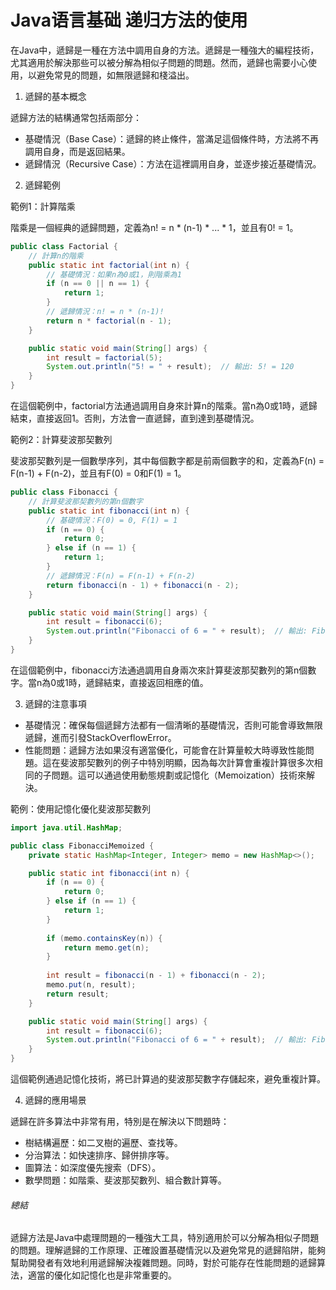 # Java语言基础 递归方法的使用

在Java中，遞歸是一種在方法中調用自身的方法。遞歸是一種強大的編程技術，尤其適用於解決那些可以被分解為相似子問題的問題。然而，遞歸也需要小心使用，以避免常見的問題，如無限遞歸和棧溢出。

1. 遞歸的基本概念

遞歸方法的結構通常包括兩部分：
- 基礎情況（Base Case）：遞歸的終止條件，當滿足這個條件時，方法將不再調用自身，而是返回結果。
- 遞歸情況（Recursive Case）：方法在這裡調用自身，並逐步接近基礎情況。

2. 遞歸範例

範例1：計算階乘

階乘是一個經典的遞歸問題，定義為n! = n * (n-1) * ... * 1，並且有0! = 1。

```java
public class Factorial {
    // 計算n的階乘
    public static int factorial(int n) {
        // 基礎情況：如果n為0或1，則階乘為1
        if (n == 0 || n == 1) {
            return 1;
        }
        // 遞歸情況：n! = n * (n-1)!
        return n * factorial(n - 1);
    }

    public static void main(String[] args) {
        int result = factorial(5);
        System.out.println("5! = " + result);  // 輸出: 5! = 120
    }
}
```
在這個範例中，factorial方法通過調用自身來計算n的階乘。當n為0或1時，遞歸結束，直接返回1。否則，方法會一直遞歸，直到達到基礎情況。

範例2：計算斐波那契數列

斐波那契數列是一個數學序列，其中每個數字都是前兩個數字的和，定義為F(n) = F(n-1) + F(n-2)，並且有F(0) = 0和F(1) = 1。

```java
public class Fibonacci {
    // 計算斐波那契數列的第n個數字
    public static int fibonacci(int n) {
        // 基礎情況：F(0) = 0, F(1) = 1
        if (n == 0) {
            return 0;
        } else if (n == 1) {
            return 1;
        }
        // 遞歸情況：F(n) = F(n-1) + F(n-2)
        return fibonacci(n - 1) + fibonacci(n - 2);
    }

    public static void main(String[] args) {
        int result = fibonacci(6);
        System.out.println("Fibonacci of 6 = " + result);  // 輸出: Fibonacci of 6 = 8
    }
}
```
在這個範例中，fibonacci方法通過調用自身兩次來計算斐波那契數列的第n個數字。當n為0或1時，遞歸結束，直接返回相應的值。

3. 遞歸的注意事項

- 基礎情況：確保每個遞歸方法都有一個清晰的基礎情況，否則可能會導致無限遞歸，進而引發StackOverflowError。
- 性能問題：遞歸方法如果沒有適當優化，可能會在計算量較大時導致性能問題。這在斐波那契數列的例子中特別明顯，因為每次計算會重複計算很多次相同的子問題。這可以通過使用動態規劃或記憶化（Memoization）技術來解決。

範例：使用記憶化優化斐波那契數列
```java
import java.util.HashMap;

public class FibonacciMemoized {
    private static HashMap<Integer, Integer> memo = new HashMap<>();

    public static int fibonacci(int n) {
        if (n == 0) {
            return 0;
        } else if (n == 1) {
            return 1;
        }
        
        if (memo.containsKey(n)) {
            return memo.get(n);
        }
        
        int result = fibonacci(n - 1) + fibonacci(n - 2);
        memo.put(n, result);
        return result;
    }

    public static void main(String[] args) {
        int result = fibonacci(6);
        System.out.println("Fibonacci of 6 = " + result);  // 輸出: Fibonacci of 6 = 8
    }
}
```
這個範例通過記憶化技術，將已計算過的斐波那契數字存儲起來，避免重複計算。

4. 遞歸的應用場景

遞歸在許多算法中非常有用，特別是在解決以下問題時：

- 樹結構遍歷：如二叉樹的遍歷、查找等。
- 分治算法：如快速排序、歸併排序等。
- 圖算法：如深度優先搜索（DFS）。
- 數學問題：如階乘、斐波那契數列、組合數計算等。

###### 總結

遞歸方法是Java中處理問題的一種強大工具，特別適用於可以分解為相似子問題的問題。理解遞歸的工作原理、正確設置基礎情況以及避免常見的遞歸陷阱，能夠幫助開發者有效地利用遞歸解決複雜問題。同時，對於可能存在性能問題的遞歸算法，適當的優化如記憶化也是非常重要的。
